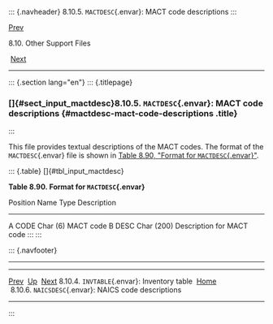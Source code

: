 ::: {.navheader}
8.10.5. `MACTDESC`{.envar}: MACT code descriptions
:::

[Prev](ch08s10s04.html) 

8.10. Other Support Files

 [Next](ch08s10s06.html)

------------------------------------------------------------------------

::: {.section lang="en"}
::: {.titlepage}
<div>

<div>

### []{#sect_input_mactdesc}8.10.5. `MACTDESC`{.envar}: MACT code descriptions {#mactdesc-mact-code-descriptions .title}

</div>

</div>
:::

This file provides textual descriptions of the MACT codes. The format of
the `MACTDESC`{.envar} file is shown in [Table 8.90, "Format for
`MACTDESC`{.envar}"](ch08s10s05.html#tbl_input_mactdesc "Table 8.90. Format for MACTDESC").

::: {.table}
[]{#tbl_input_mactdesc}

**Table 8.90. Format for `MACTDESC`{.envar}**

  Position   Name   Type         Description
  ---------- ------ ------------ ---------------------------
  A          CODE   Char (6)     MACT code
  B          DESC   Char (200)   Description for MACT code
:::
:::

::: {.navfooter}

------------------------------------------------------------------------

  ---------------------------------------------- -------------------- -------------------------------------------------------
  [Prev](ch08s10s04.html)                         [Up](ch08s10.html)                                  [Next](ch08s10s06.html)
  8.10.4. `INVTABLE`{.envar}: Inventory table     [Home](index.html)     8.10.6. `NAICSDESC`{.envar}: NAICS code descriptions
  ---------------------------------------------- -------------------- -------------------------------------------------------
:::
